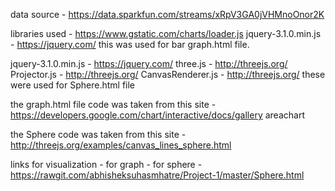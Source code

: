 data source - https://data.sparkfun.com/streams/xRpV3GA0jVHMnoOnor2K

libraries used - https://www.gstatic.com/charts/loader.js
jquery-3.1.0.min.js - https://jquery.com/
this was used for bar graph.html file.

jquery-3.1.0.min.js - https://jquery.com/
three.js - http://threejs.org/
Projector.js - http://threejs.org/
CanvasRenderer.js - http://threejs.org/
these were used for Sphere.html file

the graph.html file code was taken from this site - https://developers.google.com/chart/interactive/docs/gallery areachart

the Sphere code was taken from this site - http://threejs.org/examples/canvas_lines_sphere.html

links for visualization - for graph - 
 for sphere - https://rawgit.com/abhisheksuhasmhatre/Project-1/master/Sphere.html
